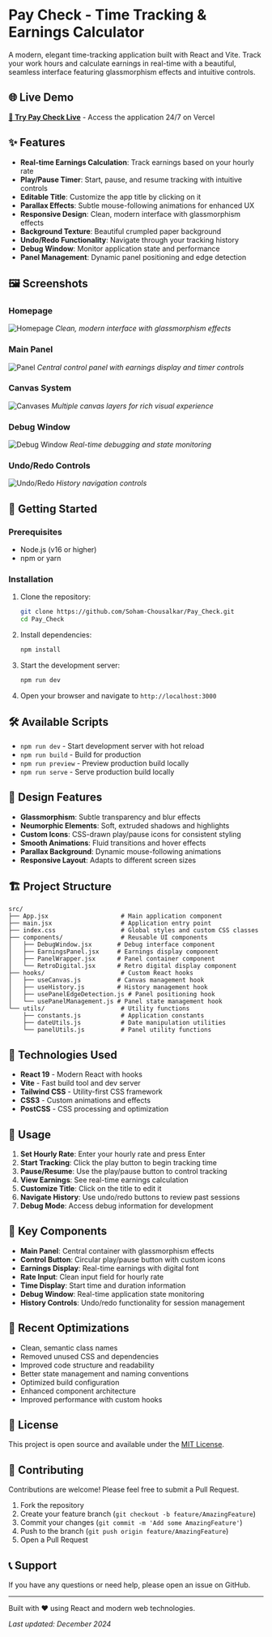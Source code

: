 # Pay Check - Time Tracking & Earnings Calculator

A modern, elegant time-tracking application built with React and Vite. Track your work hours and calculate earnings in real-time with a beautiful, seamless interface featuring glassmorphism effects and intuitive controls.

## 🌐 Live Demo

**[🚀 Try Pay Check Live](https://pay-check-lilac.vercel.app/)** - Access the application 24/7 on Vercel

## ✨ Features

- **Real-time Earnings Calculation**: Track earnings based on your hourly rate
- **Play/Pause Timer**: Start, pause, and resume tracking with intuitive controls
- **Editable Title**: Customize the app title by clicking on it
- **Parallax Effects**: Subtle mouse-following animations for enhanced UX
- **Responsive Design**: Clean, modern interface with glassmorphism effects
- **Background Texture**: Beautiful crumpled paper background
- **Undo/Redo Functionality**: Navigate through your tracking history
- **Debug Window**: Monitor application state and performance
- **Panel Management**: Dynamic panel positioning and edge detection

## 🖼️ Screenshots

### Homepage
![Homepage](../assets/images/screenshots/homepage.png)
*Clean, modern interface with glassmorphism effects*

### Main Panel
![Panel](../assets/images/screenshots/Panel.png)
*Central control panel with earnings display and timer controls*

### Canvas System
![Canvases](../assets/images/screenshots/Canvases.png)
*Multiple canvas layers for rich visual experience*

### Debug Window
![Debug Window](../assets/images/screenshots/Debug-window.png)
*Real-time debugging and state monitoring*

### Undo/Redo Controls
![Undo/Redo](../assets/images/screenshots/undo-redo.png)
*History navigation controls*

## 🚀 Getting Started

### Prerequisites
- Node.js (v16 or higher)
- npm or yarn

### Installation
1. Clone the repository:
   ```bash
   git clone https://github.com/Soham-Chousalkar/Pay_Check.git
   cd Pay_Check
   ```

2. Install dependencies:
   ```bash
   npm install
   ```

3. Start the development server:
   ```bash
   npm run dev
   ```

4. Open your browser and navigate to `http://localhost:3000`

## 🛠️ Available Scripts

- `npm run dev` - Start development server with hot reload
- `npm run build` - Build for production
- `npm run preview` - Preview production build locally
- `npm run serve` - Serve production build locally

## 🎨 Design Features

- **Glassmorphism**: Subtle transparency and blur effects
- **Neumorphic Elements**: Soft, extruded shadows and highlights
- **Custom Icons**: CSS-drawn play/pause icons for consistent styling
- **Smooth Animations**: Fluid transitions and hover effects
- **Parallax Background**: Dynamic mouse-following animations
- **Responsive Layout**: Adapts to different screen sizes

## 🏗️ Project Structure

```
src/
├── App.jsx                    # Main application component
├── main.jsx                   # Application entry point
├── index.css                  # Global styles and custom CSS classes
├── components/                # Reusable UI components
│   ├── DebugWindow.jsx       # Debug interface component
│   ├── EarningsPanel.jsx     # Earnings display component
│   ├── PanelWrapper.jsx      # Panel container component
│   └── RetroDigital.jsx      # Retro digital display component
├── hooks/                     # Custom React hooks
│   ├── useCanvas.js          # Canvas management hook
│   ├── useHistory.js         # History management hook
│   ├── usePanelEdgeDetection.js # Panel positioning hook
│   └── usePanelManagement.js # Panel state management hook
└── utils/                     # Utility functions
    ├── constants.js           # Application constants
    ├── dateUtils.js           # Date manipulation utilities
    └── panelUtils.js          # Panel utility functions
```

## 🔧 Technologies Used

- **React 19** - Modern React with hooks
- **Vite** - Fast build tool and dev server
- **Tailwind CSS** - Utility-first CSS framework
- **CSS3** - Custom animations and effects
- **PostCSS** - CSS processing and optimization

## 📱 Usage

1. **Set Hourly Rate**: Enter your hourly rate and press Enter
2. **Start Tracking**: Click the play button to begin tracking time
3. **Pause/Resume**: Use the play/pause button to control tracking
4. **View Earnings**: See real-time earnings calculation
5. **Customize Title**: Click on the title to edit it
6. **Navigate History**: Use undo/redo buttons to review past sessions
7. **Debug Mode**: Access debug information for development

## 🎯 Key Components

- **Main Panel**: Central container with glassmorphism effects
- **Control Button**: Circular play/pause button with custom icons
- **Earnings Display**: Real-time earnings with digital font
- **Rate Input**: Clean input field for hourly rate
- **Time Display**: Start time and duration information
- **Debug Window**: Real-time application state monitoring
- **History Controls**: Undo/redo functionality for session management

## 🌟 Recent Optimizations

- Clean, semantic class names
- Removed unused CSS and dependencies
- Improved code structure and readability
- Better state management and naming conventions
- Optimized build configuration
- Enhanced component architecture
- Improved performance with custom hooks

## 📄 License

This project is open source and available under the [MIT License](LICENSE).

## 🤝 Contributing

Contributions are welcome! Please feel free to submit a Pull Request.

1. Fork the repository
2. Create your feature branch (`git checkout -b feature/AmazingFeature`)
3. Commit your changes (`git commit -m 'Add some AmazingFeature'`)
4. Push to the branch (`git push origin feature/AmazingFeature`)
5. Open a Pull Request

## 📞 Support

If you have any questions or need help, please open an issue on GitHub.

---

Built with ❤️ using React and modern web technologies.

*Last updated: December 2024*
